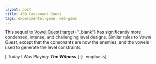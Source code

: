 ```yaml
---
layout: post
title: 408 Consonant Quest
tags: experimental-game, web-game
---
```

This sequel to [Vowel Quest](http://www.foster-douglas.com/games/407-vowel-quest/){:target="_blank"} has significantly more condensed, intense, and challenging level designs.  Similar rules to *Vowel Quest*, except that the consonants are now the enemies, and the vowels used to generate the level constraints.

[ Today I Was Playing: ***The Witness*** ]
{: .emphasis}